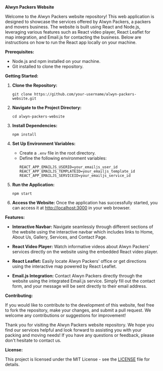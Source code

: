 **Alwyn Packers Website**

Welcome to the Alwyn Packers website repository! This web application is designed to showcase the services offered by Alwyn Packers, a packers and movers business. The website is built using React and Node.js, leveraging various features such as React video player, React Leaflet for map integration, and Email.js for contacting the business. Below are instructions on how to run the React app locally on your machine.

**Prerequisites:**

- Node.js and npm installed on your machine.
- Git installed to clone the repository.

**Getting Started:**

1. **Clone the Repository:**
   ```
   git clone https://github.com/your-username/alwyn-packers-website.git
   ```

2. **Navigate to the Project Directory:**
   ```
   cd alwyn-packers-website
   ```

3. **Install Dependencies:**
   ```
   npm install
   ```

4. **Set Up Environment Variables:**
   - Create a `.env` file in the root directory.
   - Define the following environment variables:
     ```
     REACT_APP_EMAILJS_USERID=your_emailjs_user_id
     REACT_APP_EMAILJS_TEMPLATEID=your_emailjs_template_id
     REACT_APP_EMAILJS_SERVICEID=your_emailjs_service_id
     ```

5. **Run the Application:**
   ```
   npm start
   ```

6. **Access the Website:**
   Once the application has successfully started, you can access it at [http://localhost:3000](http://localhost:3000) in your web browser.

**Features:**

- **Interactive Navbar:** Navigate seamlessly through different sections of the website using the interactive navbar which includes links to Home, About Us, Gallery, Services, and Contact Page.
  
- **React Video Player:** Watch informative videos about Alwyn Packers' services directly on the website using the embedded React video player.

- **React Leaflet:** Easily locate Alwyn Packers' office or get directions using the interactive map powered by React Leaflet.

- **Email.js Integration:** Contact Alwyn Packers directly through the website using the integrated Email.js service. Simply fill out the contact form, and your message will be sent directly to their email address.

**Contributing:**

If you would like to contribute to the development of this website, feel free to fork the repository, make your changes, and submit a pull request. We welcome any contributions or suggestions for improvement!

Thank you for visiting the Alwyn Packers website repository. We hope you find our services helpful and look forward to assisting you with your packing and moving needs! If you have any questions or feedback, please don't hesitate to contact us.

**License:**

This project is licensed under the MIT License - see the [LICENSE](LICENSE) file for details.
